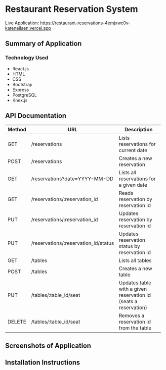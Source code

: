 # Restaurant Reservation System

Live Application:
<https://restaurant-reservations-4emjxwc0v-kateneilsen.vercel.app>

## Summary of Application

### Technology Used

- React.js
- HTML
- CSS
- Bootstrap
- Express
- PostgreSQL
- Knex.js

## API Documentation

| Method | URL                                  | Description                                                     |
| ------ | ------------------------------------ | --------------------------------------------------------------- |
| GET    | /reservations                        | Lists reservations for current date                             |
| POST   | /reservations                        | Creates a new reservation                                       |
| GET    | /reservations?date=YYYY-MM-DD        | Lists all reservations for a given date                         |
| GET    | /reservations/:reservation_id        | Reads reservation by reservation id                             |
| PUT    | /reservations/:reservation_id        | Updates reservation by reservation id                           |
| PUT    | /reservations/:reservation_id/status | Updates reservation status by reservation id                    |
| GET    | /tables                              | Lists all tables                                                |
| POST   | /tables                              | Creates a new table                                             |
| PUT    | /tables/:table_id/seat               | Updates table with a given reservation id (seats a reservation) |
| DELETE | /tables/:table_id/seat               | Removes a reservation id from the table                         |

## Screenshots of Application

## Installation Instructions

